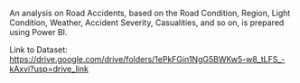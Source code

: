 An analysis on Road Accidents, based on the Road Condition, Region, Light Condition, Weather, Accident Severity, Casualities, and so on, is prepared using Power BI.


Link to Dataset: https://drive.google.com/drive/folders/1ePkFGin1NgG5BWKw5-w8_tLFS_-kAxvi?usp=drive_link
